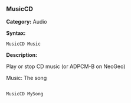 ### MusicCD

**Category:**
Audio

**Syntax:**

```scorpionengine
MusicCD Music
```

**Description:**

Play or stop CD music (or ADPCM-B on NeoGeo)

Music: The song

```scorpionengine

MusicCD MySong

```
